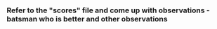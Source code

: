 ### Refer to the "scores" file and come up with observations - batsman who is better and other observations